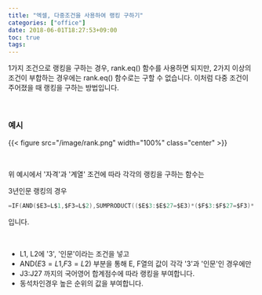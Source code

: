 ```yaml
---
title: "엑셀, 다중조건을 사용하여 랭킹 구하기"
categories: ["office"]
date: 2018-06-01T18:27:53+09:00
toc: true
tags:
---
```


1가지 조건으로 랭킹을 구하는 경우, rank.eq() 함수를 사용하면 되지만, 2가지 이상의 조건이 부합하는 경우에는 rank.eq() 함수로는 구할 수 없습니다. 이처럼 다중 조건이 주어졌을 때 랭킹을 구하는 방법입니다.

<br>

### 예시

{{< figure src="/image/rank.png" width="100%" class="center" >}}

<br>

위 예시에서 '자격'과 '계열' 조건에 따라 각각의 랭킹을 구하는 함수는

3년인문 랭킹의 경우

```C
=IF(AND($E3=L$1,$F3=L$2),SUMPRODUCT(($E$3:$E$27=$E3)*($F$3:$F$27=$F3)*($J$3:$J$27>$J3))+1,"")
```

입니다.

<br>

- L1, L2에 '3', '인문'이라는 조건을 넣고
- AND($E3=L$1,$F3=L$2) 부분을 통해 E, F열의 값이 각각 '3'과 '인문'인 경우에만
- J3:J27 까지의 국어영어 합계점수에 따라 랭킹을 부여합니다. 
- 동석차인경우 높은 순위의 값을 부여합니다.